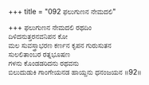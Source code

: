 +++
title = "092 ಫಲುಗುಣನ ನೇಮದಲಿ"

+++
ಫಲುಗುಣನ ನೇಮದಲಿ ರಥದಿಂ  
ದಿಳಿದನುತ್ತರನವನಿಪನ ಕೋ  
ಮಲ ಸುವಸ್ತ್ರಾಭರಣ ಕರ್ಣನ ಕೃಪನ ಗುರುಸುತನ  
ಸುಲಲಿತಾಂಬರ ರತ್ನಭೂಷಣ  
ಗಳನು ಕೊಂಡಡರಿದನು ರಥವನು  
ಬಿಲುದುಡುಕಿ ಗಾಂಗೇಯನಡ ಹಾಯ್ದನು ಧನಂಜಯನ     ॥92॥